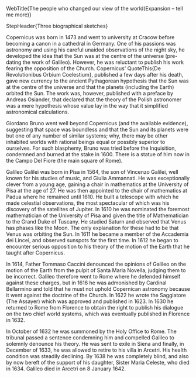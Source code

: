 WebTitle{The people who changed our view of the world(Expansion &ndash; tell me more)}

StepHeader{Three biographical sketches}

Copernicus was born in 1473 and went to university at Cracow before becoming a canon in a cathedral in Germany. One of his passions was astronomy and using his careful unaided observations of the night sky, he developed the idea that the Sun was at the centre of the universe (pre-dating the work of Galileo). However, he was reluctant to publish his work fearing the opposition of the Church. Copernicus' QuoteThis{De Revolutionibus Orbium Coelestium}, published a few days after his death, gave new currency to the ancient Pythagorean hypothesis that the Sun was at the centre of the universe and that the planets (including the Earth) orbited the Sun. The work was, however, published with a preface by Andreas Osiander, that declared that the theory of the Polish astronomer was a mere hypothesis whose value lay in the way that it simplified astronomical calculations.

Giordano Bruno went well beyond Copernicus (and the available evidence), suggesting that space was boundless and that the Sun and its planets were but one of any number of similar systems; why, there may be other inhabited worlds with rational beings equal or possibly superior to ourselves. For such blasphemy, Bruno was tried before the Inquisition, condemned and burned at the stake in 1600. There is a statue of him now in the Campo Del Fiore (the main square of Rome).

Galileo Galilei was born in Pisa in 1564, the son of Vincenzo Galilei, well known for his studies of music, and Giulia Ammannati. He was exceptionally clever from a young age, gaining a chair in mathematics at the University of Pisa at the age of 27. He was then appointed to the chair of mathematics at Padua where he remained until 1610. He built a telescope with which he made celestial observations, the most spectacular of which was his discovery of the satellites of Jupiter. In 1610 he was nominated the foremost mathematician of the University of Pisa and given the title of Mathematician to the Grand Duke of Tuscany. He studied Saturn and observed that Venus has phases like the Moon. The only explanation for these had to be that Venus was orbiting the Sun. In 1611 he became a member of the Accademia dei Lincei, and observed sunspots for the first time. In 1612 he began to encounter serious opposition to his theory of the motion of the Earth that he taught after Copernicus.

In 1614, Father Tommaso Caccini denounced the opinions of Galileo on the motion of the Earth from the pulpit of Santa Maria Novella, judging them to be incorrect. Galileo therefore went to Rome where he defended himself against these charges, but in 1616 he was admonished by Cardinal Bellarmino and told that he must not uphold Copernican astronomy because it went against the doctrine of the Church. In 1622 he wrote the Saggiatore (The Assayer) which was approved and published in 1623. In 1630 he returned to Rome from Florence to obtain the right to publish his dialogue on the two chief world systems, which was eventually published in Florence in 1632.

In October of 1632 he was summoned by the Holy Office to Rome. The tribunal passed a sentence condemning him and compelled Galileo to solemnly denounce his theory. He was sent to exile in Siena and finally, in December of 1633, he was allowed to retire to his villa in Arcetri. His health condition was steadily declining. By 1638 he was completely blind, and also by now bereft of the support of his daughter, Sister Maria Celeste, who died in 1634. Galileo died in Arcetri on 8 January 1642.


